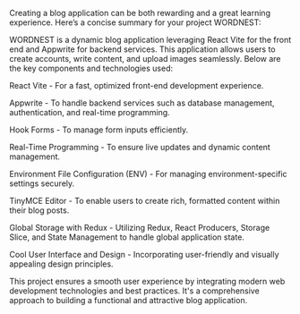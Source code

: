 Creating a blog application can be both rewarding and a great learning experience. Here’s a concise summary for your project WORDNEST:

WORDNEST is a dynamic blog application leveraging React Vite for the front end and Appwrite for backend services. This application allows users to create accounts, write content, and upload images seamlessly. Below are the key components and technologies used:

React Vite - For a fast, optimized front-end development experience.

Appwrite - To handle backend services such as database management, authentication, and real-time programming.

Hook Forms - To manage form inputs efficiently.

Real-Time Programming - To ensure live updates and dynamic content management.

Environment File Configuration (ENV) - For managing environment-specific settings securely.

TinyMCE Editor - To enable users to create rich, formatted content within their blog posts.

Global Storage with Redux - Utilizing Redux, React Producers, Storage Slice, and State Management to handle global application state.

Cool User Interface and Design - Incorporating user-friendly and visually appealing design principles.

This project ensures a smooth user experience by integrating modern web development technologies and best practices. It's a comprehensive approach to building a functional and attractive blog application.
